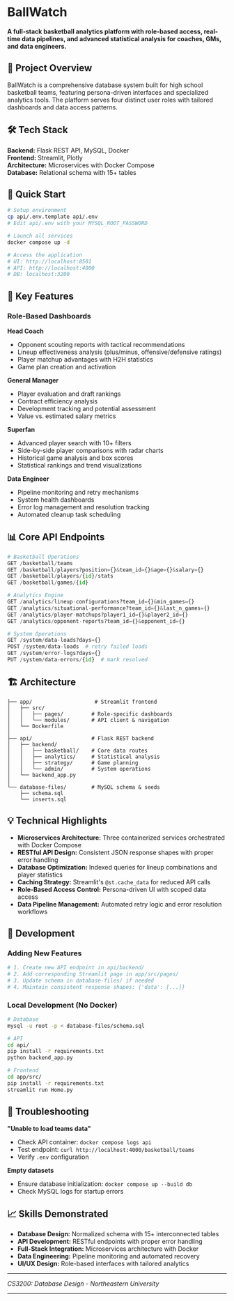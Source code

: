 # BallWatch

**A full-stack basketball analytics platform with role-based access, real-time data pipelines, and advanced statistical analysis for coaches, GMs, and data engineers.**

## 🏀 Project Overview

BallWatch is a comprehensive database system built for high school basketball teams, featuring persona-driven interfaces and specialized analytics tools. The platform serves four distinct user roles with tailored dashboards and data access patterns.

## 🛠 Tech Stack

**Backend:** Flask REST API, MySQL, Docker  
**Frontend:** Streamlit, Plotly  
**Architecture:** Microservices with Docker Compose  
**Database:** Relational schema with 15+ tables

## 🚀 Quick Start

```bash
# Setup environment
cp api/.env.template api/.env
# Edit api/.env with your MYSQL_ROOT_PASSWORD

# Launch all services
docker compose up -d

# Access the application
# UI: http://localhost:8501
# API: http://localhost:4000
# DB: localhost:3200
```

## 🎯 Key Features

### Role-Based Dashboards

**Head Coach**
- Opponent scouting reports with tactical recommendations
- Lineup effectiveness analysis (plus/minus, offensive/defensive ratings)
- Player matchup advantages with H2H statistics
- Game plan creation and activation

**General Manager**
- Player evaluation and draft rankings
- Contract efficiency analysis
- Development tracking and potential assessment
- Value vs. estimated salary metrics

**Superfan**
- Advanced player search with 10+ filters
- Side-by-side player comparisons with radar charts
- Historical game analysis and box scores
- Statistical rankings and trend visualizations

**Data Engineer**
- Pipeline monitoring and retry mechanisms
- System health dashboards
- Error log management and resolution tracking
- Automated cleanup task scheduling

## 📊 Core API Endpoints

```python
# Basketball Operations
GET /basketball/teams
GET /basketball/players?position={}&team_id={}&age={}&salary={}
GET /basketball/players/{id}/stats
GET /basketball/games/{id}

# Analytics Engine
GET /analytics/lineup-configurations?team_id={}&min_games={}
GET /analytics/situational-performance?team_id={}&last_n_games={}
GET /analytics/player-matchups?player1_id={}&player2_id={}
GET /analytics/opponent-reports?team_id={}&opponent_id={}

# System Operations
GET /system/data-loads?days={}
POST /system/data-loads  # retry failed loads
GET /system/error-logs?days={}
PUT /system/data-errors/{id}  # mark resolved
```

## 🏗 Architecture

```
├── app/                    # Streamlit frontend
│   ├── src/
│   │   ├── pages/         # Role-specific dashboards
│   │   └── modules/       # API client & navigation
│   └── Dockerfile
│
├── api/                   # Flask REST backend
│   ├── backend/
│   │   ├── basketball/    # Core data routes
│   │   ├── analytics/     # Statistical analysis
│   │   ├── strategy/      # Game planning
│   │   └── admin/         # System operations
│   └── backend_app.py
│
└── database-files/        # MySQL schema & seeds
    ├── schema.sql
    └── inserts.sql
```

## 💡 Technical Highlights

- **Microservices Architecture:** Three containerized services orchestrated with Docker Compose
- **RESTful API Design:** Consistent JSON response shapes with proper error handling
- **Database Optimization:** Indexed queries for lineup combinations and player statistics
- **Caching Strategy:** Streamlit's `@st.cache_data` for reduced API calls
- **Role-Based Access Control:** Persona-driven UI with scoped data access
- **Data Pipeline Management:** Automated retry logic and error resolution workflows

## 🔧 Development

### Adding New Features
```python
# 1. Create new API endpoint in api/backend/
# 2. Add corresponding Streamlit page in app/src/pages/
# 3. Update schema in database-files/ if needed
# 4. Maintain consistent response shapes: {'data': [...]}
```

### Local Development (No Docker)
```bash
# Database
mysql -u root -p < database-files/schema.sql

# API
cd api/
pip install -r requirements.txt
python backend_app.py

# Frontend
cd app/src/
pip install -r requirements.txt
streamlit run Home.py
```

## 🐛 Troubleshooting

**"Unable to load teams data"**
- Check API container: `docker compose logs api`
- Test endpoint: `curl http://localhost:4000/basketball/teams`
- Verify `.env` configuration

**Empty datasets**
- Ensure database initialization: `docker compose up --build db`
- Check MySQL logs for startup errors

## 📈 Skills Demonstrated

- **Database Design:** Normalized schema with 15+ interconnected tables
- **API Development:** RESTful endpoints with proper error handling
- **Full-Stack Integration:** Microservices architecture with Docker
- **Data Engineering:** Pipeline monitoring and automated recovery
- **UI/UX Design:** Role-based interfaces with tailored analytics

---

*CS3200: Database Design - Northeastern University*

---

